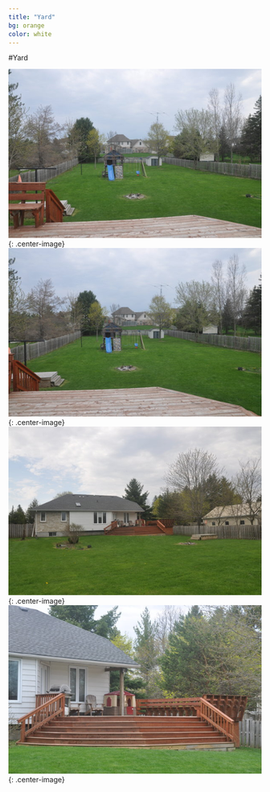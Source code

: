 ```yaml
---
title: "Yard"
bg: orange
color: white
---
```


#Yard

![What a beautiful pic](houseimg/Yard-1.jpeg)
{: .center-image}
![What a beautiful pic](houseimg/Yard-2.jpeg)
{: .center-image}
![What a beautiful pic](houseimg/Yard-3.jpeg)
{: .center-image}
![What a beautiful pic](houseimg/Deck.jpeg)
{: .center-image}